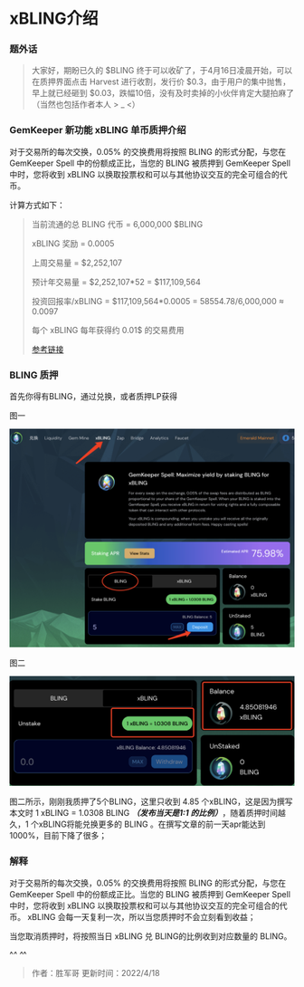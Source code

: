 # xBLING介绍

### 题外话

> 大家好，期盼已久的 $BLING 终于可以收矿了，于4月16日凌晨开始，可以在质押界面点击 Harvest 进行收割，发行价 $0.3，由于用户的集中抛售，早上就已经砸到 $0.03，跌幅10倍，没有及时卖掉的小伙伴肯定大腿拍麻了（当然也包括作者本人 > _ <）

### GemKeeper 新功能 xBLING 单币质押介绍

对于交易所的每次交换，0.05% 的交换费用将按照 BLING 的形式分配，与您在 GemKeeper Spell 中的份额成正比，当您的 BLING 被质押到 GemKeeper Spell 中时，您将收到 xBLING 以换取投票权和可以与其他协议交互的完全可组合的代币。

计算方式如下：

> 当前流通的总 BLING 代币 = 6,000,000 $BLING
> 
> xBLING 奖励 = 0.0005
> 
> 上周交易量 = $2,252,107
> 
> 预计年交易量 = $2,252,107*52 = $117,109,564 
> 
> 投资回报率/xBLING = $117,109,564*0.0005 = 58554.78/6,000,000 ≈ 0.0097
>
> 每个 xBLING 每年获得约 0.01$ 的交易费用
> 
>
> [参考链接](https://gemkeeperdefi.medium.com/new-chapter-gemkeeper-finance-bf1185c4f18b)

### BLING 质押

首先你得有BLING，通过兑换，或者质押LP获得

图一

![](WX20220418-123536@2x.png)

图二

![](WX20220418-125708@2x.png)

图二所示，刚刚我质押了5个BLING，这里只收到 4.85 个xBLING，这是因为撰写本文时 1 xBLING = 1.0308 BLING ***（发布当天是1:1 的比例）***，随着质押时间越久，1 个xBLING将能兑换更多的 BLING 。在撰写文章的前一天apr能达到1000%，目前下降了很多；

### 解释
对于交易所的每次交换，0.05% 的交换费用将按照 BLING 的形式分配，与您在 GemKeeper Spell 中的份额成正比。当您的 BLING 被质押到 GemKeeper Spell 中时，您将收到 xBLING 以换取投票权和可以与其他协议交互的完全可组合的代币。
xBLING 会每一天复利一次，所以当您质押时不会立刻看到收益；

当您取消质押时，将按照当日 xBLING 兑 BLING的比例收到对应数量的 BLING。

^_^ ^_^

> 作者：胜军哥 更新时间：2022/4/18